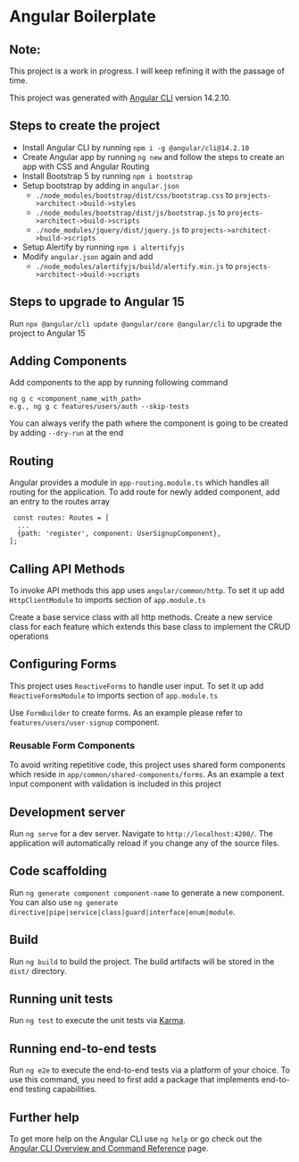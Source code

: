 # Angular Boilerplate

## Note:
This project is a work in progress. I will keep refining it with the passage of time.


This project was generated with [Angular CLI](https://github.com/angular/angular-cli) version 14.2.10. 

## Steps to create the project

- Install Angular CLI by running `npm i -g @angular/cli@14.2.10`
- Create Angular app by running `ng new` and follow the steps to create an app with CSS and Angular Routing
- Install Bootstrap 5 by running `npm i bootstrap`
- Setup bootstrap by adding in `angular.json` 
    - `./node_modules/bootstrap/dist/css/bootstrap.css` to `projects->architect->build->styles`
    - `./node_modules/bootstrap/dist/js/bootstrap.js` to `projects->architect->build->scripts`
    - `./node_modules/jquery/dist/jquery.js` to `projects->architect->build->scripts`
- Setup Alertify by running `npm i altertifyjs`
- Modify `angular.json` again and add 
    - `./node_modules/alertifyjs/build/alertify.min.js` to `projects->architect->build->scripts`


## Steps to upgrade to Angular 15
Run `npx @angular/cli update @angular/core @angular/cli` to upgrade the project to Angular 15

## Adding Components

Add components to the app by running following command

```
ng g c <component_name_with_path>
e.g., ng g c features/users/auth --skip-tests
```

You can always verify the path where the component is going to be created by adding `--dry-run` at the end

## Routing
Angular provides a module in `app-routing.module.ts` which handles all routing for the application. To add route for newly added component, add an entry to the routes array
```
 const routes: Routes = [
  ...
  {path: 'register', component: UserSignupComponent},  
];
```

## Calling API Methods
To invoke API methods this app uses `angular/common/http`. To set it up add `HttpClientModule` to imports section of `app.module.ts`

Create a base service class with all http methods. Create a new service class for each feature which extends this base class to implement the CRUD operations

## Configuring Forms
This project uses `ReactiveForms` to handle user input. To set it up add `ReactiveFormsModule` to imports section of `app.module.ts`

Use `FormBuilder` to create forms. As an example please refer to `features/users/user-signup` component. 

### Reusable Form Components
To avoid writing repetitive code, this project uses shared form components which reside in `app/common/shared-components/forms`. As an example a text input component with validation is included in this project

## Development server

Run `ng serve` for a dev server. Navigate to `http://localhost:4200/`. The application will automatically reload if you change any of the source files.

## Code scaffolding

Run `ng generate component component-name` to generate a new component. You can also use `ng generate directive|pipe|service|class|guard|interface|enum|module`.

## Build

Run `ng build` to build the project. The build artifacts will be stored in the `dist/` directory.

## Running unit tests

Run `ng test` to execute the unit tests via [Karma](https://karma-runner.github.io).

## Running end-to-end tests

Run `ng e2e` to execute the end-to-end tests via a platform of your choice. To use this command, you need to first add a package that implements end-to-end testing capabilities.

## Further help

To get more help on the Angular CLI use `ng help` or go check out the [Angular CLI Overview and Command Reference](https://angular.io/cli) page.
